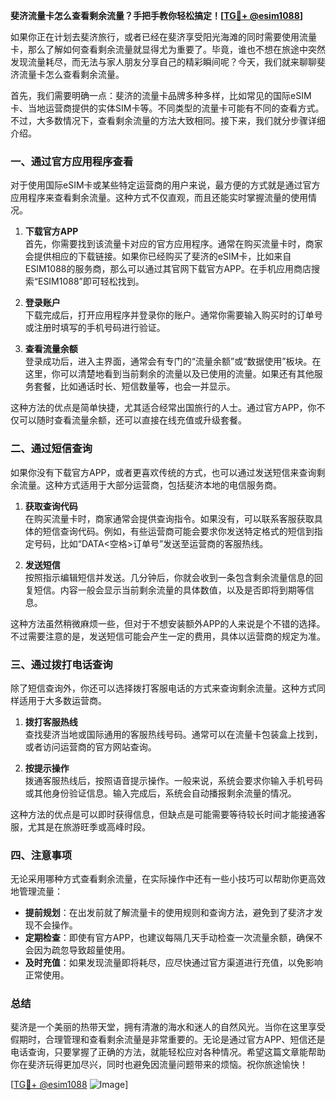 **斐济流量卡怎么查看剩余流量？手把手教你轻松搞定！[[TG💪+ @esim1088](https://t.me/s/esim1088)]**

如果你正在计划去斐济旅行，或者已经在斐济享受阳光海滩的同时需要使用流量卡，那么了解如何查看剩余流量就显得尤为重要了。毕竟，谁也不想在旅途中突然发现流量耗尽，而无法与家人朋友分享自己的精彩瞬间呢？今天，我们就来聊聊斐济流量卡怎么查看剩余流量。

首先，我们需要明确一点：斐济的流量卡品牌多种多样，比如常见的国际eSIM卡、当地运营商提供的实体SIM卡等。不同类型的流量卡可能有不同的查看方式。不过，大多数情况下，查看剩余流量的方法大致相同。接下来，我们就分步骤详细介绍。

### **一、通过官方应用程序查看**
对于使用国际eSIM卡或某些特定运营商的用户来说，最方便的方式就是通过官方应用程序来查看剩余流量。这种方式不仅直观，而且还能实时掌握流量的使用情况。

1. **下载官方APP**  
   首先，你需要找到该流量卡对应的官方应用程序。通常在购买流量卡时，商家会提供相应的下载链接。如果你已经购买了斐济的eSIM卡，比如来自ESIM1088的服务商，那么可以通过其官网下载官方APP。在手机应用商店搜索“ESIM1088”即可轻松找到。

2. **登录账户**  
   下载完成后，打开应用程序并登录你的账户。通常你需要输入购买时的订单号或注册时填写的手机号码进行验证。

3. **查看流量余额**  
   登录成功后，进入主界面，通常会有专门的“流量余额”或“数据使用”板块。在这里，你可以清楚地看到当前剩余的流量以及已使用的流量。如果还有其他服务套餐，比如通话时长、短信数量等，也会一并显示。

这种方法的优点是简单快捷，尤其适合经常出国旅行的人士。通过官方APP，你不仅可以随时查看流量余额，还可以直接在线充值或升级套餐。

### **二、通过短信查询**
如果你没有下载官方APP，或者更喜欢传统的方式，也可以通过发送短信来查询剩余流量。这种方式适用于大部分运营商，包括斐济本地的电信服务商。

1. **获取查询代码**  
   在购买流量卡时，商家通常会提供查询指令。如果没有，可以联系客服获取具体的短信查询代码。例如，有些运营商可能会要求你发送特定格式的短信到指定号码，比如“DATA<空格>订单号”发送至运营商的客服热线。

2. **发送短信**  
   按照指示编辑短信并发送。几分钟后，你就会收到一条包含剩余流量信息的回复短信。内容一般会显示当前剩余流量的具体数值，以及是否即将到期等信息。

这种方法虽然稍微麻烦一些，但对于不想安装额外APP的人来说是个不错的选择。不过需要注意的是，发送短信可能会产生一定的费用，具体以运营商的规定为准。

### **三、通过拨打电话查询**
除了短信查询外，你还可以选择拨打客服电话的方式来查询剩余流量。这种方式同样适用于大多数运营商。

1. **拨打客服热线**  
   查找斐济当地或国际通用的客服热线号码。通常可以在流量卡包装盒上找到，或者访问运营商的官方网站查询。

2. **按提示操作**  
   拨通客服热线后，按照语音提示操作。一般来说，系统会要求你输入手机号码或其他身份验证信息。输入完成后，系统会自动播报剩余流量的情况。

这种方法的优点是可以即时获得信息，但缺点是可能需要等待较长时间才能接通客服，尤其是在旅游旺季或高峰时段。

### **四、注意事项**
无论采用哪种方式查看剩余流量，在实际操作中还有一些小技巧可以帮助你更高效地管理流量：

- **提前规划**：在出发前就了解流量卡的使用规则和查询方法，避免到了斐济才发现不会操作。
- **定期检查**：即使有官方APP，也建议每隔几天手动检查一次流量余额，确保不会因为疏忽导致超量使用。
- **及时充值**：如果发现流量即将耗尽，应尽快通过官方渠道进行充值，以免影响正常使用。

### **总结**
斐济是一个美丽的热带天堂，拥有清澈的海水和迷人的自然风光。当你在这里享受假期时，合理管理和查看剩余流量是非常重要的。无论是通过官方APP、短信还是电话查询，只要掌握了正确的方法，就能轻松应对各种情况。希望这篇文章能帮助你在斐济玩得更加尽兴，同时也避免因流量问题带来的烦恼。祝你旅途愉快！

[[TG💪+ @esim1088](https://t.me/s/esim1088) ![Image](https://i.postimg.cc/4NQfJmqS/Snipaste-2025-05-13-00-14-12.png)]